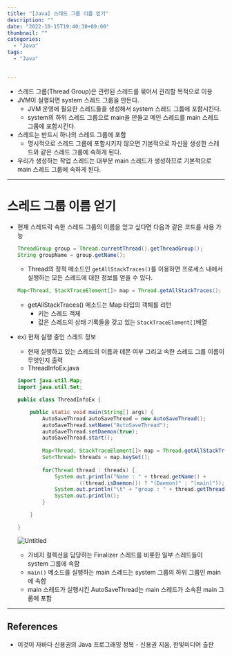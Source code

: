 ```yaml
---
title: "[Java] 스레드 그룹 이름 얻기"
description: ""
date: "2022-10-15T19:40:30+09:00"
thumbnail: ""
categories:
  - "Java"
tags:
  - "Java"


---
```

<!--more-->

- 스레드 그룹(Thread Group)은 관련된 스레드를 묶어서 관리할 목적으로 이용
- JVM이 실행되면 system 스레드 그룹을 만든다.
    - JVM 운영에 필요한 스레드들을 생성해서 system 스레드 그룹에 포함시킨다.
    - system의 하위 스레드 그룹으로 main을 만들고 메인 스레드를 main 스레드 그룹에 포함시킨다.
- 스레드는 반드시 하나의 스레드 그룹에 포함
    - 명시적으로 스레드 그룹에 포함시키지 않으면 기본적으로 자신을 생성한 스레드와 같은 스레드 그룹에 속하게 된다.
- 우리가 생성하는 작업 스레드는 대부분 main 스레드가 생성하므로 기본적으로 main 스레드 그룹에 속하게 된다.

---

# 스레드 그룹 이름 얻기

- 현재 스레드락 속한 스레드 그룹의 이름을 얻고 싶다면 다음과 같은 코드를 사용 가능
    
    ```java
    ThreadGroup group = Thread.currentThread().getThreadGroup();
    String groupName = group.getName();
    ```
    
    - Thread의 정적 메소드인 `getAllStackTraces()`를 이용하면 프로세스 내에서 실행하는 모든 스레드에 대한 정보를 얻을 수 있다.
    
    ```java
    Map<Thread, StackTraceElement[]> map = Thread.getAllStackTraces();
    ```
    
    - getAllStackTraces() 메소드는 Map 타입의 객체를 리턴
        - 키는 스레드 객체
        - 값은 스레드의 상태 기록들을 갖고 있는 `StackTraceElement[]`배열
- ex) 현재 실행 중인 스레드 정보
    - 현재 실행하고 있는 스레드의 이름과 데몬 여부 그리고 속한 스레드 그룹 이름이 무엇인지 출력
    - ThreadInfoEx.java
    
    ```java
    import java.util.Map;
    import java.util.Set;
    
    public class ThreadInfoEx {
    
    	public static void main(String[] args) {
    		AutoSaveThread autoSaveThread = new AutoSaveThread();
    		autoSaveThread.setName("AutoSaveThread");
    		autoSaveThread.setDaemon(true);
    		autoSaveThread.start();
    		
    		Map<Thread, StackTraceElement[]> map = Thread.getAllStackTraces();
    		Set<Thread> threads = map.keySet();
    		
    		for(Thread thread : threads) {
    			System.out.println("Name : " + thread.getName() +
    					((thread.isDaemon()) ? "(Daemon)" : "(main)"));
    			System.out.println("\t" + "group : " + thread.getThreadGroup().getName());
    			System.out.println();
    		}
    
    	}
    
    }
    ```
    
    ![Untitled](/images/lang_java/multi_thread/스레드_그룹_이름_얻기/Untitled.png)
    
    - 가비지 컬렉션을 담당하는 Finalizer 스레드를 비롯한 일부 스레드들이 system 그룹에 속함
    - `main()` 메소드를 실행하는 main 스레드는 system 그룹의 하위 그룹인 main에 속함
    - main 스레드가 실행시킨 AutoSaveThread는 main 스레드가 소속된 main 그룹에 포함

---

## References

- 이것이 자바다 신용권의 Java 프로그래밍 정복 - 신용권 지음, 한빛미디어 출판